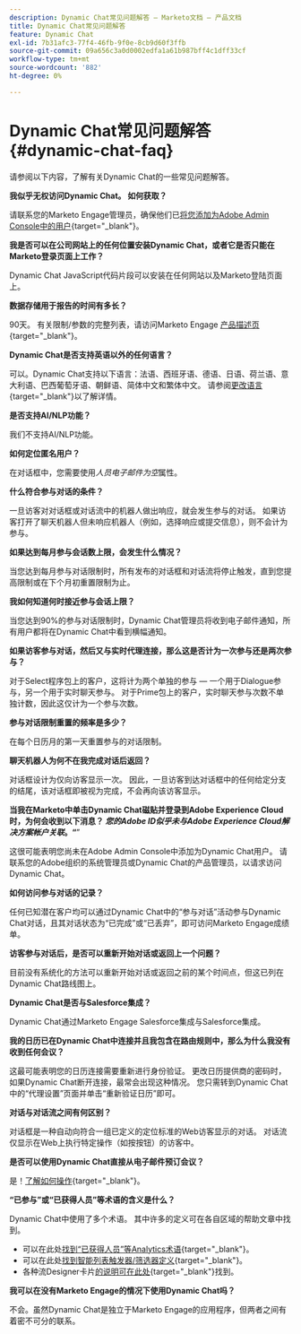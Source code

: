 ```yaml
---
description: Dynamic Chat常见问题解答 — Marketo文档 — 产品文档
title: Dynamic Chat常见问题解答
feature: Dynamic Chat
exl-id: 7b31afc3-77f4-46fb-9f0e-8cb9d60f3ffb
source-git-commit: 09a656c3a0d0002edfa1a61b987bff4c1dff33cf
workflow-type: tm+mt
source-wordcount: '882'
ht-degree: 0%

---
```


# Dynamic Chat常见问题解答 {#dynamic-chat-faq}

请参阅以下内容，了解有关Dynamic Chat的一些常见问题解答。

**我似乎无权访问Dynamic Chat。 如何获取？**

请联系您的Marketo Engage管理员，确保他们已[将您添加为Adobe Admin Console中的用户](/help/marketo/product-docs/demand-generation/dynamic-chat/setup-and-configuration/add-or-remove-chat-users.md#add-a-chat-user){target="_blank"}。

**我是否可以在公司网站上的任何位置安装Dynamic Chat，或者它是否只能在Marketo登录页面上工作？**

Dynamic Chat JavaScript代码片段可以安装在任何网站以及Marketo登陆页面上。

**数据存储用于报告的时间有多长？**

90天。 有关限制/参数的完整列表，请访问Marketo Engage [产品描述页](https://helpx.adobe.com/cn/legal/product-descriptions/adobe-marketo-engage---product-description.html){target="_blank"}。

**Dynamic Chat是否支持英语以外的任何语言？**

可以。Dynamic Chat支持以下语言：法语、西班牙语、德语、日语、荷兰语、意大利语、巴西葡萄牙语、朝鲜语、简体中文和繁体中文。 请参阅[更改语言](/help/marketo/product-docs/demand-generation/dynamic-chat/dynamic-chat-overview.md#changing-the-language){target="_blank"}以了解详情。

**是否支持AI/NLP功能？**

我们不支持AI/NLP功能。

**如何定位匿名用户？**

在对话框中，您需要使用&#x200B;_人员电子邮件为空_&#x200B;属性。

**什么符合参与对话的条件？**

一旦访客对对话框或对话流中的机器人做出响应，就会发生参与的对话。 如果访客打开了聊天机器人但未响应机器人（例如，选择响应或提交信息），则不会计为参与。

**如果达到每月参与会话数上限，会发生什么情况？**

当您达到每月参与对话限制时，所有发布的对话框和对话流将停止触发，直到您提高限制或在下个月初重置限制为止。

**我如何知道何时接近参与会话上限？**

当您达到90%的参与对话限制时，Dynamic Chat管理员将收到电子邮件通知，所有用户都将在Dynamic Chat中看到横幅通知。

**如果访客参与对话，然后又与实时代理连接，那么这是否计为一次参与还是两次参与？**

对于Select程序包上的客户，这将计为两个单独的参与 — 一个用于Dialogue参与，另一个用于实时聊天参与。 对于Prime包上的客户，实时聊天参与次数不单独计数，因此这仅计为一个参与次数。

**参与对话限制重置的频率是多少？**

在每个日历月的第一天重置参与的对话限制。

**聊天机器人为何不在我完成对话后返回？**

对话框设计为仅向访客显示一次。 因此，一旦访客到达对话框中的任何给定分支的结尾，该对话框即被视为完成，不会再向该访客显示。

**当我在Marketo中单击Dynamic Chat磁贴并登录到Adobe Experience Cloud时，为何会收到以下消息？ _您的Adobe ID似乎未与Adobe Experience Cloud解决方案帐户关联_。“**”

这很可能表明您尚未在Adobe Admin Console中添加为Dynamic Chat用户。 请联系您的Adobe组织的系统管理员或Dynamic Chat的产品管理员，以请求访问Dynamic Chat。

**如何访问参与对话的记录？**

任何已知潜在客户均可以通过Dynamic Chat中的“参与对话”活动参与Dynamic Chat对话，且其对话状态为“已完成”或“已丢弃”，即可访问Marketo Engage成绩单。

**访客参与对话后，是否可以重新开始对话或返回上一个问题？**

目前没有系统化的方法可以重新开始对话或返回之前的某个时间点，但这已列在Dynamic Chat路线图上。

**Dynamic Chat是否与Salesforce集成？**

Dynamic Chat通过Marketo Engage Salesforce集成与Salesforce集成。

**我的日历已在Dynamic Chat中连接并且我包含在路由规则中，那么为什么我没有收到任何会议？**

这最可能表明您的日历连接需要重新进行身份验证。 更改日历提供商的密码时，如果Dynamic Chat断开连接，最常会出现这种情况。 您只需转到Dynamic Chat中的“代理设置”页面并单击“重新验证日历”即可。

**对话与对话流之间有何区别？**

对话框是一种自动向符合一组已定义的定位标准的Web访客显示的对话。 对话流仅显示在Web上执行特定操作（如按按钮）的访客中。

**是否可以使用Dynamic Chat直接从电子邮件预订会议？**

是！[了解如何操作](https://nation.marketo.com/t5/product-blogs/using-dynamic-chat-conversational-flows-for-meeting-booking/ba-p/340936){target="_blank"}。

**“已参与”或“已获得人员”等术语的含义是什么？**

Dynamic Chat中使用了多个术语。 其中许多的定义可在各自区域的帮助文章中找到。

* 可以在此处[找到“已获得人员”等Analytics术语](/help/marketo/product-docs/demand-generation/dynamic-chat/analytics.md#definitions){target="_blank"}。
* 可以在此处[找到智能列表触发器/筛选器定义](/help/marketo/product-docs/demand-generation/dynamic-chat/dynamic-chat-activities.md#definitions){target="_blank"}。
* 各种流Designer卡片[的说明可在此处](/help/marketo/product-docs/demand-generation/dynamic-chat/automated-chat/stream-designer.md#stream-designer-cards){target="_blank"}找到。

**我可以在没有Marketo Engage的情况下使用Dynamic Chat吗？**

不会。虽然Dynamic Chat是独立于Marketo Engage的应用程序，但两者之间有着密不可分的联系。
